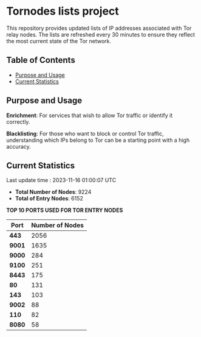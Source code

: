 # Tornodes lists project

This repository provides updated lists of IP addresses associated with Tor relay nodes. The lists are refreshed every 30 minutes to ensure they reflect the most current state of the Tor network.

## Table of Contents

- [Purpose and Usage](#purpose-and-usage)
- [Current Statistics](#current-statistics)


## Purpose and Usage

**Enrichment**: For services that wish to allow Tor traffic or identify it correctly.

**Blacklisting**: For those who want to block or control Tor traffic, understanding which IPs belong to Tor can be a starting point with a high accuracy.

## Current Statistics

Last update time : 2023-11-16 01:00:07 UTC

- **Total Number of Nodes**: 9224
- **Total of Entry Nodes**: 6152

**TOP 10 PORTS USED FOR TOR ENTRY NODES**

| **Port** | **Number of Nodes** |
|------|-----------------|
| **443**   | 2056  |
| **9001**   | 1635  |
| **9000**   | 284  |
| **9100**   | 251  |
| **8443**   | 175  |
| **80**   | 131  |
| **143**   | 103  |
| **9002**   | 88  |
| **110**   | 82  |
| **8080**   | 58  |

